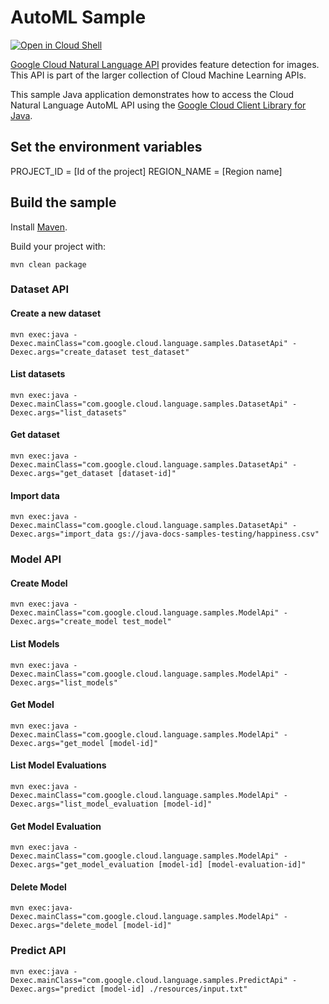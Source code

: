# AutoML Sample

<a href="https://console.cloud.google.com/cloudshell/open?git_repo=https://github.com/GoogleCloudPlatform/java-docs-samples&page=editor&open_in_editor=vision/beta/cloud-client/README.md">
<img alt="Open in Cloud Shell" src ="http://gstatic.com/cloudssh/images/open-btn.png"></a>

[Google Cloud Natural Language API][language] provides feature detection for images.
This API is part of the larger collection of Cloud Machine Learning APIs.

This sample Java application demonstrates how to access the Cloud Natural Language AutoML API
using the [Google Cloud Client Library for Java][google-cloud-java].

[language]: https://cloud.google.com/language/docs/
[google-cloud-java]: https://github.com/GoogleCloudPlatform/google-cloud-java

## Set the environment variables

PROJECT_ID = [Id of the project]
REGION_NAME = [Region name]

## Build the sample

Install [Maven](http://maven.apache.org/).

Build your project with:

```
mvn clean package
```

### Dataset API

#### Create a new dataset
```
mvn exec:java -Dexec.mainClass="com.google.cloud.language.samples.DatasetApi" -Dexec.args="create_dataset test_dataset"
```

#### List datasets
```
mvn exec:java -Dexec.mainClass="com.google.cloud.language.samples.DatasetApi" -Dexec.args="list_datasets"
```

#### Get dataset
```
mvn exec:java -Dexec.mainClass="com.google.cloud.language.samples.DatasetApi" -Dexec.args="get_dataset [dataset-id]"
```

#### Import data
```
mvn exec:java -Dexec.mainClass="com.google.cloud.language.samples.DatasetApi" -Dexec.args="import_data gs://java-docs-samples-testing/happiness.csv"
```

### Model API

#### Create Model
```
mvn exec:java -Dexec.mainClass="com.google.cloud.language.samples.ModelApi" -Dexec.args="create_model test_model"
```

#### List Models
```
mvn exec:java -Dexec.mainClass="com.google.cloud.language.samples.ModelApi" -Dexec.args="list_models"
```

#### Get Model
```
mvn exec:java -Dexec.mainClass="com.google.cloud.language.samples.ModelApi" -Dexec.args="get_model [model-id]"
```

#### List Model Evaluations
```
mvn exec:java -Dexec.mainClass="com.google.cloud.language.samples.ModelApi" -Dexec.args="list_model_evaluation [model-id]"
```

#### Get Model Evaluation
```
mvn exec:java -Dexec.mainClass="com.google.cloud.language.samples.ModelApi" -Dexec.args="get_model_evaluation [model-id] [model-evaluation-id]"
```

#### Delete Model
```
mvn exec:java-Dexec.mainClass="com.google.cloud.language.samples.ModelApi" -Dexec.args="delete_model [model-id]"
```
### Predict API

```
mvn exec:java -Dexec.mainClass="com.google.cloud.language.samples.PredictApi" -Dexec.args="predict [model-id] ./resources/input.txt"
```

